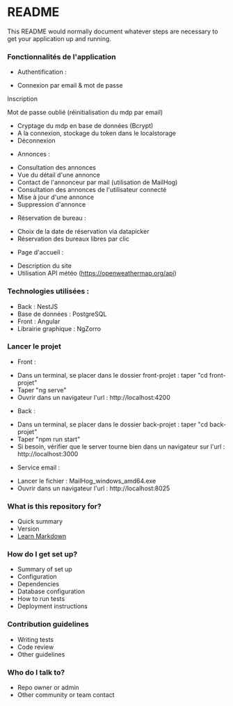 # README #

This README would normally document whatever steps are necessary to get your application up and running.

### Fonctionnalités de l'application ###

* Authentification :

- Connexion par email & mot de passe

Inscription

Mot de passe oublié (réinitialisation du mdp par email)
- Cryptage du mdp en base de données (Bcrypt)
- A la connexion, stockage du token dans le localstorage
- Déconnexion

* Annonces :
- Consultation des annonces
- Vue du détail d'une annonce
- Contact de l'annonceur par mail (utilisation de MailHog)
- Consultation des annonces de l'utilisateur connecté
- Mise à jour d'une annonce
- Suppression d'annonce

* Réservation de bureau :
- Choix de la date de réservation via datapicker
- Réservation des bureaux libres par clic

* Page d'accueil :
- Description du site
- Utilisation API météo (https://openweathermap.org/api)

### Technologies utilisées : ###

* Back : NestJS
* Base de données : PostgreSQL
* Front : Angular
* Librairie graphique : NgZorro

### Lancer le projet ###

* Front :
- Dans un terminal, se placer dans le dossier front-projet : taper "cd front-projet"
- Taper "ng serve"
- Ouvrir dans un navigateur l'url : http://localhost:4200

* Back :
- Dans un terminal, se placer dans le dossier back-projet : taper "cd back-projet"
- Taper "npm run start"
- Si besoin, vérifier que le server tourne bien dans un navigateur sur l'url : http://localhost:3000

* Service email :
- Lancer le fichier : MailHog_windows_amd64.exe
- Ouvrir dans un navigateur l'url : http://localhost:8025 



### What is this repository for? ###

* Quick summary
* Version
* [Learn Markdown](https://bitbucket.org/tutorials/markdowndemo)

### How do I get set up? ###

* Summary of set up
* Configuration
* Dependencies
* Database configuration
* How to run tests
* Deployment instructions

### Contribution guidelines ###

* Writing tests
* Code review
* Other guidelines

### Who do I talk to? ###

* Repo owner or admin
* Other community or team contact